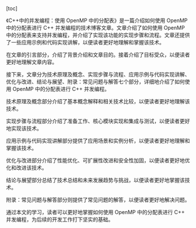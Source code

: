 
[toc]                    
                
                
《C++中的并发编程：使用 OpenMP 中的分配表》是一篇介绍如何使用 OpenMP 中的分配表进行 C++ 并发编程的技术博客文章。文章介绍了如何使用 OpenMP 中的分配表来支持并发编程，并介绍了实现该功能的实现步骤和流程。文章还提供了一些应用示例和代码实现讲解，以便读者更好地理解和掌握该技术。

在文章的引言部分，介绍了背景介绍和文章目的。接着介绍了目标受众，以便读者更好地理解文章内容。

接下来，文章分为技术原理及概念、实现步骤与流程、应用示例与代码实现讲解、优化与改进、结论与展望、附录：常见问题与解答七个部分，详细地介绍了如何使用 OpenMP 中的分配表进行 C++ 并发编程。

技术原理及概念部分介绍了基本概念解释和相关技术比较，以便读者更好地理解该技术。

实现步骤与流程部分介绍了准备工作、核心模块实现和集成与测试，以便读者更好地实现该技术。

应用示例与代码实现讲解部分提供了应用场景和实例分析，以便读者更好地理解和掌握该技术。

优化与改进部分介绍了性能优化、可扩展性改进和安全性加固，以便读者更好地优化和改进该技术。

结论与展望部分总结了技术总结和未来发展趋势与挑战，以便读者更好地掌握该技术。

附录：常见问题与解答部分则提供了常见问题的解答，以便读者更好地解决问题。

通过本文的学习，读者可以更好地掌握如何使用 OpenMP 中的分配表进行 C++ 并发编程，为后续的开发工作打下坚实的基础。

